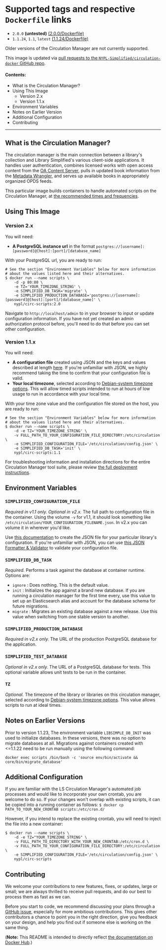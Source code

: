 # Supported tags and respective `Dockerfile` links

- `2.0.0` **(untested)** [(2.0.0/Dockerfile)](https://github.com/NYPL-Simplified/circulation-docker/blob/d4fd6ea/scripts/Dockerfile)
- `1.1.24`, `1.1`, `latest` [(1.1.24/Dockerfile)](https://github.com/NYPL-Simplified/circulation-docker/blob/d4fd6ea/scripts/Dockerfile)

Older versions of the Circulation Manager are not currently supported.

This image is updated via [pull requests to the `NYPL-Simplified/circulation-docker` GitHub repo](https://github.com/NYPL-Simplified/circulation-docker/pulls).

#### Contents:
- What is the Circulation Manager?
- Using This Image
  - Version 2.x
  - Version 1.1.x
- Environment Variables
- Notes on Earlier Version
- Additional Configuration
- Contributing

---

## What is the Circulation Manager?

The circulation manager is the main connection between a library's collection and Library Simplified's various client-side applications. It handles user authentication, combines licensed works with open access content from the [OA Content Server](https://github.com/NYPL-Simplified/content_server), pulls in updated book information from the [Metadata Wrangler](https://github.com/NYPL-Simplified/metadata_wrangler), and serves up available books in appropriately organized OPDS feeds.

This particular image builds containers to handle automated scripts on the Circulation Manager, at [the recommended times and frequencies](https://github.com/NYPL-Simplified/Simplified/wiki/AutomatedJobs#circulation-manager).

## Using This Image
### Version 2.x
You will need:
- **A PostgreSQL instance url** in the format `postgres://[username]:[password]@[host]:[port]/[database_name]`

With your PostgreSQL url, you are ready to run:
```
# See the section "Environment Variables" below for more information
# about the values listed here and their alternatives.
$ docker run --name scripts \
    -d -p 80:80 \
    -e TZ='YOUR_TIMEZONE_STRING' \
    -e SIMPLIFIED_DB_TASK='migrate' \
    -e SIMPLIFIED_PRODUCTION_DATABASE='postgres://[username]:[password]@[host]:[port]/[database_name]' \
    nypl/circ-scripts:2.0
```

Navigate to `http://localhost/admin` to in your browser to input or update configuration information. If you have not yet created an admin authorization protocol before, you'll need to do that before you can set other configuration.

### Version 1.1.x
You will need:
- **A configuration file** created using JSON and the keys and values described at length [here](https://github.com/NYPL-Simplified/Simplified/wiki/Configuration). If you're unfamiliar with JSON, we highly recommend taking the time to confirm that your configuration file is valid.
- **Your local timezone**, selected according to [Debian-system timezone options](https://en.wikipedia.org/wiki/List_of_tz_database_time_zones). This will allow timed scripts intended to run at hours of low usage to run in accordance with your local time.

With your time zone value and the configuration file stored on the host, you are ready to run:
```
# See the section "Environment Variables" below for more information
# about the values listed here and their alternatives.
$ docker run --name scripts \
    -d -e TZ='YOUR_TIMEZONE_STRING' \
    -v FULL_PATH_TO_YOUR_CONFIGURATION_FILE_DIRECTORY:/etc/circulation \
    -e SIMPLIFIED_CONFIGURATION_FILE='/etc/circulation/config.json' \
    -e SIMPLIFIED_DB_TASK='init' \
    nypl/circ-scripts:1.1
```

For troubleshooting information and installation directions for the entire Circulation Manager tool suite, please review [the full deployment instructions](https://github.com/NYPL-Simplified/Simplified/wiki/Deployment:-Quickstart-with-Docker).

## Environment Variables

### `SIMPLIFIED_CONFIGURATION_FILE`

*Required in v1.1 only. Optional in v2.x.* The full path to configuration file in the container. Using the volume `-v` for v1.1, it should look something like `/etc/circulation/YOUR_CONFIGURATION_FILENAME.json`. In v2.x you can volume it in wherever you'd like.

Use [this documentation](https://github.com/NYPL-Simplified/Simplified/wiki/Configuration) to create the JSON file for your particular library's configuration. If you're unfamiliar with JSON, you can use [this JSON Formatter & Validator](https://jsonformatter.curiousconcept.com/#) to validate your configuration file.

### `SIMPLIFIED_DB_TASK`

*Required.* Performs a task against the database at container runtime. Options are:
  - `ignore` : Does nothing. This is the default value.
  - `init` : Initializes the app against a brand new database. If you are running a circulation manager for the first time every, use this value to set up an Elasticsearch alias and account for the database schema for future migrations.
  - `migrate` : Migrates an existing database against a new release. Use this value when switching from one stable version to another.

### `SIMPLIFIED_PRODUCTION_DATABASE`

*Required in v2.x only.* The URL of the production PostgreSQL database for the application.

### `SIMPLIFIED_TEST_DATABASE`

*Optional in v2.x only.* The URL of a PostgreSQL database for tests. This optional variable allows unit tests to be run in the container.

### `TZ`

*Optional.* The timezone of the library or libraries on this circulation manager, selected according to [Debian-system timezone options](https://en.wikipedia.org/wiki/List_of_tz_database_time_zones). This value allows scripts to run at ideal times.

## Notes on Earlier Versions

Prior to version 1.1.23, The environment variable `LIBSIMPLE_DB_INIT` was used to initialize databases. In these versions, there was no option to migrate databases at all. Migrations against containers created with <=1.1.22 need to be run manually using the following command:
```
docker exec scripts /bin/bash -c 'source env/bin/activate && core/bin/migrate_database'
```

## Additional Configuration

If you are familiar with the LS Circulation Manager's automated job processes and would like to incorporate your own crontab, you are welcome to do so. If your changes won't overlap with existing scripts, it can be copied into a running container as follows:
`$ docker cp PATH_TO_YOUR_NEW_CRONTAB scripts:/etc/cron.d/`

However, if you intend to replace the existing crontab, you will need to inject the file into a new container:
```
$ docker run --name scripts \
    -d -e TZ="YOUR_TIMEZONE_STRING" \
    -v FULL_PATH_TO_DIRECTORY_WITH_YOUR_NEW_CRONTAB:/etc/cron.d \
    -v FULL_PATH_TO_YOUR_CONFIGURATION_FILE_DIRECTORY:/etc/circulation \
    -e SIMPLIFIED_CONFIGURATION_FILE='/etc/circulation/config.json' \
    nypl/circ-scripts
```

## Contributing

We welcome your contributions to new features, fixes, or updates, large or small; we are always thrilled to receive pull requests, and do our best to process them as fast as we can.

Before you start to code, we recommend discussing your plans through a [GitHub issue](https://github.com/NYPL-Simplified/circulation-docker/issues/new), especially for more ambitious contributions. This gives other contributors a chance to point you in the right direction, give you feedback on your design, and help you find out if someone else is working on the same thing.


(**Note:** This README is intended to directly reflect [the documentation on Docker Hub](https://hub.docker.com/r/nypl/circ-scripts/).)
